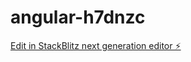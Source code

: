 # angular-h7dnzc

[Edit in StackBlitz next generation editor ⚡️](https://stackblitz.com/~/github.com/RaviKumarKachhi/angular-h7dnzc)